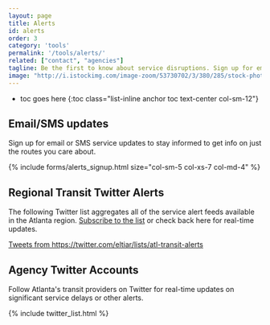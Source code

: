 ```yaml
---
layout: page
title: Alerts
id: alerts
order: 3
category: 'tools'
permalink: '/tools/alerts/'
related: ["contact", "agencies"]
tagline: Be the first to know about service disruptions. Sign up for email/SMS alerts or follow our Twitter feeds.
image: "http://i.istockimg.com/image-zoom/53730702/3/380/285/stock-photo-53730702-bell.jpg"
---
```


* toc goes here
{:toc class="list-inline anchor toc text-center col-sm-12"}

## Email/SMS updates

Sign up for email or SMS service updates to stay informed to get info on just the routes you care about.

{% include forms/alerts_signup.html size="col-sm-5 col-xs-7 col-md-4" %}


## Regional Transit Twitter Alerts

The following Twitter list aggregates all of the service alert feeds available in the Atlanta region. [Subscribe to the list](https://twitter.com/eltiar/lists/atl-transit-alerts) or check back here for real-time updates.

<div class="col-md-offset-2">
	<a class="twitter-timeline" height="300" href="https://twitter.com/eltiar/lists/atl-transit-alerts" data-widget-id="469587949617553409">Tweets from https://twitter.com/eltiar/lists/atl-transit-alerts</a>
	<script>!function(d,s,id){var js,fjs=d.getElementsByTagName(s)[0],p=/^http:/.test(d.location)?'http':'https';if(!d.getElementById(id)){js=d.createElement(s);js.id=id;js.src=p+"://platform.twitter.com/widgets.js";fjs.parentNode.insertBefore(js,fjs);}}(document,"script","twitter-wjs");</script>
</div>

## Agency Twitter Accounts

Follow Atlanta's transit providers on Twitter for real-time updates on significant service delays or other alerts.

<div class="row">
	{% include twitter_list.html %}
</div>
